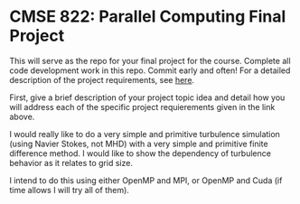# CMSE 822: Parallel Computing Final Project

This will serve as the repo for your final project for the course. Complete all code development work in this repo. Commit early and often! For a detailed description of the project requirements, see [here](https://cmse822.github.io/projects).

First, give a brief description of your project topic idea and detail how you will address each of the specific project requierements given in the link above. 

I would really like to do a very simple and primitive turbulence simulation (using Navier Stokes, not MHD) with a very simple and primitive finite difference method. I would like to show the dependency of turbulence behavior as it relates to grid size.

I intend to do this using either OpenMP and MPI, or OpenMP and Cuda (if time allows I will try all of them).